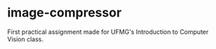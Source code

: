 # image-compressor
First practical assignment made for UFMG's Introduction to Computer Vision class.
